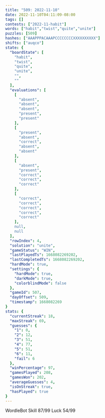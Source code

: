 ```yaml
---
title: "509: 2022-11-10"
date: 2022-11-10T04:11:09-08:00
tags: []
contests: ["2022-11-habit"]
words: ["habit","twist","quite","unite"]
puzzles: [509]
hashes: ["AAAPPPACAAAPCCCCCCCCXXXXXXXXXX"]
shifts: ["auqco"]
state: {
  "boardState": [
    "habit",
    "twist",
    "quite",
    "unite",
    "",
    ""
  ],
  "evaluations": [
    [
      "absent",
      "absent",
      "absent",
      "present",
      "present"
    ],
    [
      "present",
      "absent",
      "correct",
      "absent",
      "absent"
    ],
    [
      "absent",
      "present",
      "correct",
      "correct",
      "correct"
    ],
    [
      "correct",
      "correct",
      "correct",
      "correct",
      "correct"
    ],
    null,
    null
  ],
  "rowIndex": 4,
  "solution": "unite",
  "gameStatus": "WIN",
  "lastPlayedTs": 1668082269202,
  "lastCompletedTs": 1668082269202,
  "hardMode": true,
  "settings": {
    "hardMode": true,
    "darkMode": true,
    "colorblindMode": false
  },
  "gameId": 507,
  "dayOffset": 509,
  "timestamp": 1668082269
}
stats: {
  "currentStreak": 18,
  "maxStreak": 69,
  "guesses": {
    "1": 0,
    "2": 12,
    "3": 51,
    "4": 77,
    "5": 51,
    "6": 11,
    "fail": 6
  },
  "winPercentage": 97,
  "gamesPlayed": 208,
  "gamesWon": 202,
  "averageGuesses": 4,
  "isOnStreak": true,
  "hasPlayed": true
}
---
```

<!-- more -->
WordleBot
Skill 87/99
Luck 54/99
